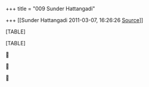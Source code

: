+++
title = "009 Sunder Hattangadi"

+++
[[Sunder Hattangadi	2011-03-07, 16:26:26 [Source](https://groups.google.com/g/samskrita/c/C3ajYsPV_EM)]]



[TABLE]

[TABLE]







